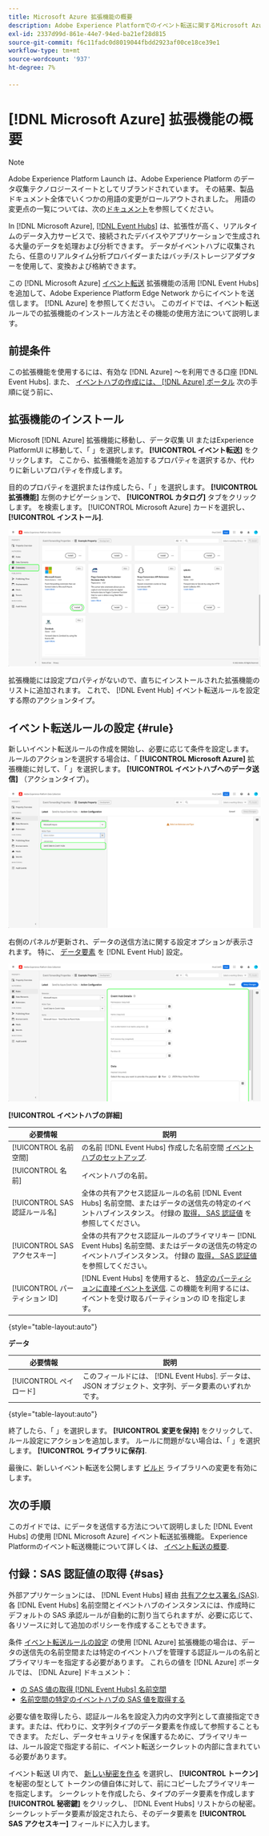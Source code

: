 ```yaml
---
title: Microsoft Azure 拡張機能の概要
description: Adobe Experience Platformでのイベント転送に関するMicrosoft Azure 拡張機能について説明します。
exl-id: 2337d99d-861e-44e7-94ed-ba21ef28d815
source-git-commit: f6c11fadc0d8019044fbdd2923af00ce18ce39e1
workflow-type: tm+mt
source-wordcount: '937'
ht-degree: 7%

---
```


# [!DNL Microsoft Azure] 拡張機能の概要

>[!NOTE]
>
>Adobe Experience Platform Launch は、Adobe Experience Platform のデータ収集テクノロジースイートとしてリブランドされています。 その結果、製品ドキュメント全体でいくつかの用語の変更がロールアウトされました。 用語の変更点の一覧については、次の[ドキュメント](../../../term-updates.md)を参照してください。

In [!DNL Microsoft Azure], [[!DNL Event Hubs]](https://azure.microsoft.com/en-us/products/event-hubs/#overview) は、拡張性が高く、リアルタイムのデータ入力サービスで、接続されたデバイスやアプリケーションで生成される大量のデータを処理および分析できます。 データがイベントハブに収集されたら、任意のリアルタイム分析プロバイダーまたはバッチ/ストレージアダプターを使用して、変換および格納できます。

この [!DNL Microsoft Azure] [イベント転送](../../../ui/event-forwarding/overview.md) 拡張機能の活用 [!DNL Event Hubs] を追加して、Adobe Experience Platform Edge Network からにイベントを送信します。 [!DNL Azure] を参照してください。 このガイドでは、イベント転送ルールでの拡張機能のインストール方法とその機能の使用方法について説明します。

## 前提条件

この拡張機能を使用するには、有効な [!DNL Azure] ～を利用できる口座 [!DNL Event Hubs]. また、 [イベントハブの作成には、 [!DNL Azure] ポータル](https://learn.microsoft.com/en-us/azure/event-hubs/event-hubs-create) 次の手順に従う前に、

## 拡張機能のインストール

Microsoft [!DNL Azure] 拡張機能に移動し、データ収集 UI またはExperience PlatformUI に移動して、「 」を選択します。 **[!UICONTROL イベント転送]** をクリックします。 ここから、拡張機能を追加するプロパティを選択するか、代わりに新しいプロパティを作成します。

目的のプロパティを選択または作成したら、「 」を選択します。 **[!UICONTROL 拡張機能]** 左側のナビゲーションで、 **[!UICONTROL カタログ]** タブをクリックします。 を検索します。 [!UICONTROL Microsoft Azure] カードを選択し、 **[!UICONTROL インストール]**.

![この [!UICONTROL インストール] ボタンを選択しています [!UICONTROL Microsoft Azure] 拡張機能を使用して、データ収集 UI に追加できます。](../../../images/extensions/server/azure/install.png)

拡張機能には設定プロパティがないので、直ちにインストールされた拡張機能のリストに追加されます。 これで、 [!DNL Event Hub] イベント転送ルールを設定する際のアクションタイプ。

## イベント転送ルールの設定 {#rule}

新しいイベント転送ルールの作成を開始し、必要に応じて条件を設定します。 ルールのアクションを選択する場合は、「 **[!UICONTROL Microsoft Azure]** 拡張機能に対して、「 」を選択します。 **[!UICONTROL イベントハブへのデータ送信]** （アクションタイプ）。

![この [!UICONTROL イベントハブへのデータ送信] データ収集 UI のルールに対して選択されているアクションタイプ。](../../../images/extensions/server/azure/select-action-type.png)

右側のパネルが更新され、データの送信方法に関する設定オプションが表示されます。 特に、 [データ要素](../../../ui/managing-resources/data-elements.md) を [!DNL Event Hub] 設定。

![の設定オプション [!UICONTROL イベントハブへのデータ送信] UI に表示されるアクションタイプ。](../../../images/extensions/server/azure/event-hub-details.png)

**[!UICONTROL イベントハブの詳細]**

| 必要情報 | 説明 |
| --- | --- |
| [!UICONTROL 名前空間] | の名前 [!DNL Event Hubs] 作成した名前空間 [イベントハブのセットアップ](https://learn.microsoft.com/en-us/azure/event-hubs/event-hubs-create#create-an-event-hubs-namespace). |
| [!UICONTROL 名前] | イベントハブの名前。 |
| [!UICONTROL SAS 認証ルール名] | 全体の共有アクセス認証ルールの名前 [!DNL Event Hubs] 名前空間、またはデータの送信先の特定のイベントハブインスタンス。 付録の [取得， SAS 認証値](#sas) を参照してください。 |
| [!UICONTROL SAS アクセスキー] | 全体の共有アクセス認証ルールのプライマリキー [!DNL Event Hubs] 名前空間、またはデータの送信先の特定のイベントハブインスタンス。 付録の [取得， SAS 認証値](#sas) を参照してください。 |
| [!UICONTROL パーティション ID] | [!DNL Event Hubs] を使用すると、 [特定のパーティションに直接イベントを送信](https://learn.microsoft.com/en-us/azure/architecture/reference-architectures/event-hubs/partitioning-in-event-hubs-and-kafka). この機能を利用するには、イベントを受け取るパーティションの ID を指定します。 |

{style=&quot;table-layout:auto&quot;}

**データ**

| 必要情報 | 説明 |
| --- | --- |
| [!UICONTROL ペイロード] | このフィールドには、 [!DNL Event Hubs]. データは、JSON オブジェクト、文字列、データ要素のいずれかです。 |

{style=&quot;table-layout:auto&quot;}

終了したら、「 」を選択します。 **[!UICONTROL 変更を保持]** をクリックして、ルール設定にアクションを追加します。 ルールに問題がない場合は、「 」を選択します。 **[!UICONTROL ライブラリに保存]**.

最後に、新しいイベント転送を公開します [ビルド](../../../ui/publishing/builds.md) ライブラリへの変更を有効にします。

## 次の手順

このガイドでは、にデータを送信する方法について説明しました [!DNL Event Hubs] の使用 [!DNL Microsoft Azure] イベント転送拡張機能。 Experience Platformのイベント転送機能について詳しくは、 [イベント転送の概要](../../../ui/event-forwarding/overview.md).

## 付録：SAS 認証値の取得 {#sas}

外部アプリケーションには、 [!DNL Event Hubs] 経由 [共有アクセス署名 (SAS)](https://learn.microsoft.com/en-us/azure/event-hubs/authorize-access-shared-access-signature). 各 [!DNL Event Hubs] 名前空間とイベントハブのインスタンスには、作成時にデフォルトの SAS 承認ルールが自動的に割り当てられますが、必要に応じて、各リソースに対して追加のポリシーを作成することもできます。

条件 [イベント転送ルールの設定](#rule) の使用 [!DNL Azure] 拡張機能の場合は、データの送信先の名前空間または特定のイベントハブを管理する認証ルールの名前とプライマリキーを指定する必要があります。 これらの値を [!DNL Azure] ポータルでは、 [!DNL Azure] ドキュメント：

* [の SAS 値の取得 [!DNL Event Hubs] 名前空間](https://learn.microsoft.com/en-us/azure/event-hubs/event-hubs-get-connection-string#connection-string-for-a-namespace)
* [名前空間の特定のイベントハブの SAS 値を取得する](https://learn.microsoft.com/en-us/azure/event-hubs/event-hubs-get-connection-string#connection-string-for-a-specific-event-hub-in-a-namespace)

必要な値を取得したら、認証ルール名を設定入力内の文字列として直接指定できます。または、代わりに、文字列タイプのデータ要素を作成して参照することもできます。 ただし、データセキュリティを保護するために、プライマリキーは、ルール設定で指定する前に、イベント転送シークレットの内部に含まれている必要があります。

イベント転送 UI 内で、 [新しい秘密を作る](../../../ui/event-forwarding/secrets.md) を選択し、 **[!UICONTROL トークン]** を秘密の型として トークンの値自体に対して、前にコピーしたプライマリキーを指定します。 シークレットを作成したら、タイプのデータ要素を作成します **[!UICONTROL 秘密鍵]** をクリックし、 [!DNL Event Hubs] リストからの秘密。 シークレットデータ要素が設定されたら、そのデータ要素を **[!UICONTROL SAS アクセスキー]** フィールドに入力します。
